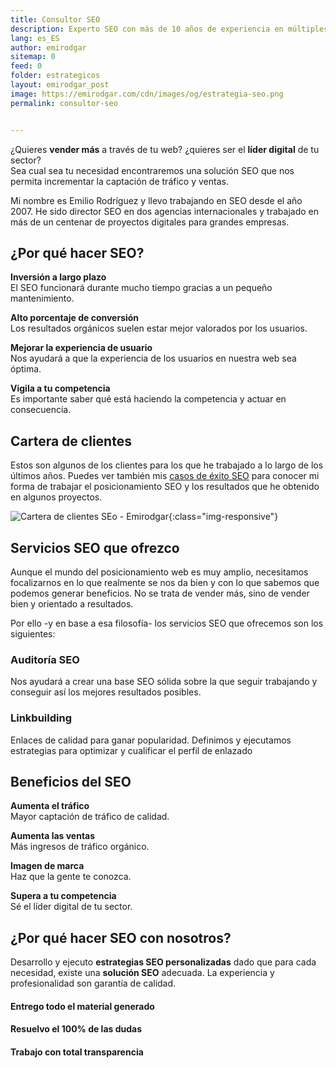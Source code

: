 ```yaml
---
title: Consultor SEO
description: Experto SEO con más de 10 años de experiencia en múltiples agencias, países y proyectos. Hablemos, es gratis.
lang: es_ES
author: emirodgar
sitemap: 0
feed: 0
folder: estrategicos
layout: emirodgar_post
image: https://emirodgar.com/cdn/images/og/estrategia-seo.png
permalink: consultor-seo


---
```


¿Quieres **vender más** a través de tu web? ¿quieres ser el **líder digital** de tu sector?  
Sea cual sea tu necesidad encontraremos una solución SEO que nos permita incrementar la captación de tráfico y ventas.

Mi nombre es Emilio Rodríguez y llevo trabajando en SEO desde el año 2007. He sido director SEO en dos agencias internacionales y trabajado en más de un centenar de proyectos digitales para grandes empresas.

## ¿Por qué hacer SEO?

**Inversión a largo plazo**  
El SEO funcionará durante mucho tiempo gracias a un pequeño mantenimiento.  

**Alto porcentaje de conversión**  
Los resultados orgánicos suelen estar mejor valorados por los usuarios.  

**Mejorar la experiencia de usuario**  
Nos ayudará a que la experiencia de los usuarios en nuestra web sea óptima.  

**Vigila a tu competencia**  
Es importante saber qué está haciendo la competencia y actuar en consecuencia.

## Cartera de clientes

Estos son algunos de los clientes para los que he trabajado a lo largo de los últimos años. Puedes ver también mis [casos de éxito SEO](https://emirodgar.com/casos-exito-seo) para conocer mi forma de trabajar el posicionamiento SEO y los resultados que he obtenido en algunos proyectos. 

![Cartera de clientes SEo - Emirodgar](https://emirodgar.com/cdn/images/clients/erg-com-clientes.jpg){:class="img-responsive"}

## Servicios SEO que ofrezco

Aunque el mundo del posicionamiento web es muy amplio, necesitamos focalizarnos en lo que realmente se nos da bien y con lo que sabemos que podemos generar beneficios. No se trata de vender más, sino de vender bien y orientado a resultados.

Por ello -y en base a esa filosofía- los servicios SEO que ofrecemos son los siguientes:

### Auditoría SEO

Nos ayudará a crear una base SEO sólida sobre la que seguir trabajando y conseguir así los mejores resultados posibles.

### Linkbuilding

Enlaces de calidad para ganar popularidad. Definimos y ejecutamos estrategias para optimizar y cualificar el perfil de enlazado

## Beneficios del SEO

**Aumenta el tráfico**  
Mayor captación de tráfico de calidad.

**Aumenta las ventas**  
Más ingresos de tráfico orgánico.

**Imagen de marca**  
Haz que la gente te conozca.

**Supera a tu competencia**  
Sé el líder digital de tu sector.

## ¿Por qué hacer SEO con nosotros?

Desarrollo y ejecuto  **estrategias SEO personalizadas** dado que para cada necesidad, existe una  **solución SEO**  adecuada. La experiencia y profesionalidad son garantía de calidad.

#### Entrego todo el material generado

#### Resuelvo el 100% de las dudas

#### Trabajo con total transparencia


<!--stackedit_data:
eyJoaXN0b3J5IjpbLTIwMTc1MjYxMywxNDk5NTExNTY5LC0xMD
U4NTc5MDgzLC0xMjQ3ODQ5OTMwXX0=
-->
